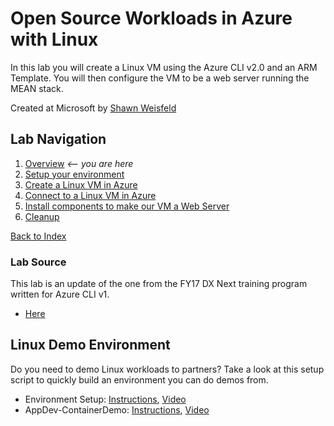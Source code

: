 # Open Source Workloads in Azure with Linux

In this lab you will create a Linux VM using the Azure CLI v2.0 and an ARM Template. You will then configure the VM to be a web server running the MEAN stack.

Created at Microsoft by [Shawn Weisfeld](https://github.com/shawnweisfeld)

## Lab Navigation
1. [Overview](./) *<-- you are here*
1. [Setup your environment](./step01.html)
1. [Create a Linux VM in Azure](./step02.html)
1. [Connect to a Linux VM in Azure](./step03.html)
1. [Install components to make our VM a Web Server](./step04.html)
1. [Cleanup](./step05.html)

[Back to Index](../index.html)

### Lab Source
This lab is an update of the one from the FY17 DX Next training program written for Azure CLI v1. 
 - [Here](https://github.com/DxNext/2016-Oct-L2/tree/master/Linux)

## Linux Demo Environment
Do you need to demo Linux workloads to partners? Take a look at this setup script to quickly build an environment you can do demos from.
 - Environment Setup: [Instructions](https://github.com/dansand71/OSSonAzure), [Video](https://www.youtube.com/watch?v=TO5HRVS_gig)
 - AppDev-ContainerDemo: [Instructions](https://github.com/dansand71/AppDev-ContainerDemo), [Video](https://www.youtube.com/watch?v=SAiMd3eIgBw)


